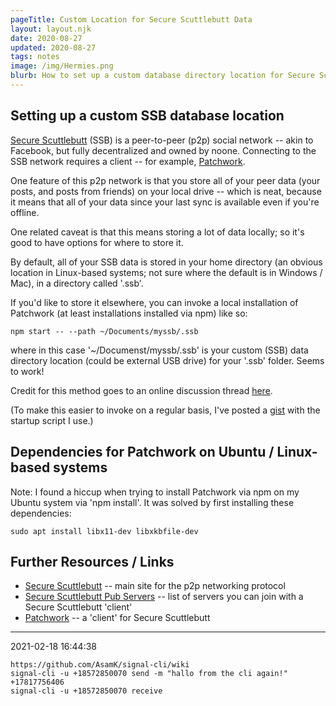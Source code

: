 ```yaml
---
pageTitle: Custom Location for Secure Scuttlebutt Data
layout: layout.njk
date: 2020-08-27
updated: 2020-08-27
tags: notes 
image: /img/Hermies.png
blurb: How to set up a custom database directory location for Secure Scuttlebutt (SSB) (enabling e.g. storage of SSB on a portable drive). 
---
```


## Setting up a custom SSB database location

[Secure Scuttlebutt](https://scuttlebutt.nz) (SSB) is a peer-to-peer (p2p) social network -- akin to Facebook, but fully decentralized and owned by noone.  Connecting to the SSB network requires a client -- for example, [Patchwork](https://github.com/ssbc/patchwork). 

One feature of this p2p network is that you store all of your peer data (your posts, and posts from friends) on your local drive -- which is neat, because it means that all of your data since your last sync is available even if you're offline.  

One related caveat is that this means storing a lot of data locally; so it's good to have options for where to store it. 

By default, all of your SSB data is stored in your home directory (an obvious location in Linux-based systems; not sure where the default is in Windows / Mac), in a directory called '.ssb'.  

If you'd like to store it elsewhere, you can invoke a local installation of Patchwork (at least installations installed via npm) like so:

```
npm start -- --path ~/Documents/myssb/.ssb
```

where in this case '~/Documenst/myssb/.ssb' is your custom (SSB) data directory location (could be external USB drive) for your '.ssb' folder. Seems to work!

Credit for this method goes to an online discussion thread [here](https://github.com/ssbc/patchwork/issues/822).

(To make this easier to invoke on a regular basis, I've posted a [gist](https://gist.github.com/dwblair/951df80d31d2940e55db70b7fd99e5fe) with the startup script I use.)

## Dependencies for Patchwork on Ubuntu / Linux-based systems

Note: I found a hiccup when trying to install Patchwork via npm on my Ubuntu system via 'npm install'.  It was solved by first installing these dependencies:

```
sudo apt install libx11-dev libxkbfile-dev
```

 ## Further Resources / Links

- [Secure Scuttlebutt](https://scuttlebutt.nz/) -- main site for the p2p networking protocol
 - [Secure Scuttlebutt Pub Servers](https://github.com/ssbc/ssb-server/wiki/pub-servers) -- list of servers you can join with a Secure Scuttlebutt 'client'
 - [Patchwork](https://github.com/ssbc/patchwork) -- a 'client' for Secure Scuttlebutt

---
2021-02-18 16:44:38

```
https://github.com/AsamK/signal-cli/wiki
signal-cli -u +18572850070 send -m "hallo from the cli again!" +17817756406
signal-cli -u +18572850070 receive
```